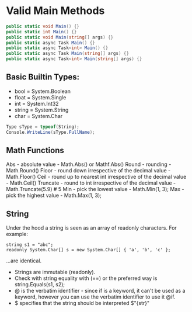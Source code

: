 # Valid Main Methods

```csharp
public static void Main() {}
public static int Main() {}
public static void Main(string[] args) {}
public static async Task Main() {}
public static async Task<int> Main() {}
public static async Task Main(string[] args) {}
public static async Task<int> Main(string[] args) {}
```

## Basic Builtin Types:
- bool = System.Boolean
- float = System.Single
- int = System.Int32
- string = System.String
- char = System.Char

```csharp
Type sType = typeof(String);
Console.WriteLine(sType.FullName);
```

## Math Functions
Abs - absolute value - Math.Abs() or Mathf.Abs()
Round - rounding - Math.Round()
Floor - round down irrespective of the decimal value - Math.Floor()
Ceil - round up to nearest int irrespective of the decimal value - Math.Ceil()
Truncate - round to int irrespective of the decimal value - Math.Truncate(5.9) # 5
Min - pick the lowest value - Math.Min(1, 3);
Max - pick the highest value - Math.Max(1, 3);

## String
Under the hood a string is seen as an array of readonly characters. For example:
```
string s1 = "abc";
readonly System.Char[] s = new System.Char[] { 'a', 'b', 'c' };
```
...are identical.

- Strings are immutable (readonly).
- Check with string equality with (==) or the preferred way is string.Equals(s1, s2);
- @ is the verbatim identifier - since if is a keyword, it can't be used as a keyword, however
	you can use the verbatim identifier to use it @if.
- $ specifies that the string should be interpreted $"{str}"
